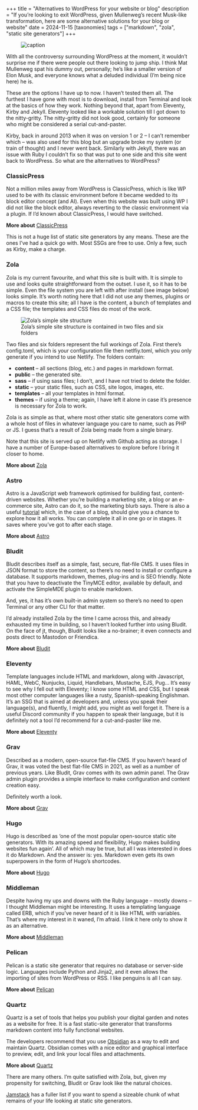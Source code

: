 
+++
title = "Alternatives to WordPress for your website or blog"
description = "If you’re looking to exit WordPress, given Mullenweg’s recent Musk-like transformation, here are some alternative solutions for your blog or website"
date = 2024-11-15
[taxonomies]
tags = ["markdown", "zola", "static site generators"]
+++


<figure>
        <img src="wp-spitting-dummy-bw.png" srcset="wp-spitting-dummy-bw.png 1024w, wp-spitting-dummy-bw.avif 1024w, wp-spitting-dummy-bw.heic 1024w, wp-spitting-dummy-bw.webp 1024w" alt="caption" />
</figure>

With all the controversy surrounding WordPress at the moment, it wouldn’t surprise me if there were people out there looking to jump ship. I think Mat Mullenweg spat his dummy out, personally; he’s like a smaller version of Elon Musk, and everyone knows what a deluded individual (I’m being nice here) he is.

These are the options I have up to now. I haven’t tested them all. The furthest I have gone with most is to download, install from Terminal and look at the basics of how they work. Nothing beyond that, apart from Eleventy, Kirby and Jekyll. Eleventy looked like a workable solution till I got down to the nitty-gritty. The nitty-gritty did not look good, certainly for someone who might be considered a serial cut-and-paster.

Kirby, back in around 2013 when it was on version 1 or 2 – I can’t remember which – was also used for this blog but an upgrade broke my system (or train of thought) and I never went back. Similarly with Jekyll, there was an issue with Ruby I couldn’t fix so that was put to one side and this site went back to WordPress. So what are the alternatives to WordPress? 

### ClassicPress

Not a million miles away from WordPress is ClassicPress, which is like WP used to be with its classic environment before it became wedded to its block editor concept (and AI). Even when this website was built using WP I did not like the block editor, always reverting to the classic environment via a plugin. If I’d known about ClassicPress, I would have switched.

**More about** [ClassicPress](https://www.classicpress.net/get-classicpress/)

This is not a huge list of static site generators by any means. These are the ones I’ve had a quick go with. Most SSGs are free to use. Only a few, such as Kirby, make a charge.

### Zola

Zola is my current favourite, and what this site is built with. It is simple to use and looks quite straightforward from the outset. I use it, so it has to be simple. Even the file system you are left with after install (see image below) looks simple. It’s worth noting here that I did not use any themes, plugins or macros to create this site; all I have is the content, a bunch of templates and a CSS file; the templates and CSS files do most of the work.

<figure>
        <img src="screenshot-zola-1024.png" srcset="screenshot-zola-1024.png 1024w, screenshot-zola-1024.avif 1024w, screenshot-zola-1024.heic 1024w, screenshot-zola-1024.webp 1024w" alt="Zola’s simple site structure" />
        <figcaption>Zola’s simple site structure is contained in two files and six folders</figcaption>
</figure>

Two files and six folders represent the full workings of Zola. First there’s config.toml, which is your configuration file then netlfiy.toml, which you only generate if you intend to use Netlify. The folders contain:

- **content** – all sections (blog, etc.) and pages in markdown format.
- **public** – the generated site.
- **sass** – if using sass files; I don’t, and I have not tried to delete the folder.
- **static** – your static files, such as CSS, site logos, images, etc.
- **templates** – all your templates in html format. 
- **themes** – if using a theme; again, I have left it alone in case it’s presence is necessary for Zola to work.

Zola is as simple as that, where most other static site generators come with a whole host of files in whatever language you care to name, such as PHP or JS. I guess that’s a result of Zola being made from a single binary.

Note that this site is served up on Netlify with Github acting as storage. I have a number of Europe-based alternatives to explore before I bring it closer to home.  

**More about** [Zola](https://getzola.org)

### Astro 

Astro is a JavaScript web framework optimised for building fast, content-driven websites. Whether you’re building a marketing site, a blog or an e-commerce site, Astro can do it, so the marketing blurb says. There is also a useful [tutorial](https://docs.astro.build/en/tutorial/0-introduction/) which, in the case of a blog, should give you a chance to explore how it all works. You can complete it all in one go or in stages. It saves where you’ve got to after each stage.

**More about** [Astro](https://astro.build)

### Bludit

Bludit describes itself as a simple, fast, secure, flat-file CMS. It uses files in JSON format to store the content, so there’s no need to install or configure a database. It supports markdown, themes, plug-ins and is SEO friendly. Note that you have to deactivate the TinyMCE editor, available by default, and activate the SimpleMDE plugin to enable markdown. 

And, yes, it has it’s own built-in admin system so there’s no need to open Terminal or any other CLI for that matter.

I’d already installed Zola by the time I came across this, and already exhausted my time in building, so I haven’t looked further into using Bludit. On the face of jt, though, Bludit looks like a no-brainer; it even connects and posts direct to Mastodon or Friendica.

**More about** [Bludit](https://docs.bludit.com/en/getting-started/installation-guide)

### Eleventy

Template languages include HTML and markdown, along with Javascript, HAML, WebC, Nunjucks, Liquid, Handlebars, Mustache, EJS, Pug… It’s easy to see why I fell out with Eleventy; I know some HTML and CSS, but I speak most other computer languages like a rusty, Spanish-speaking Englishman. It’s an SSG that is aimed at developers and, unless you speak their language(s), and fluently, I might add, you might as well forget it. There is a useful Discord community if you happen to speak their language, but it is definitely not a tool I’d recommend for a cut-and-paster like me.

**More about** [Eleventy](https://www.11ty.dev)

### Grav

Described as a modern, open-source flat-file CMS. If you haven’t heard of Grav, it was voted the best flat-file CMS in 2021, as well as a number of previous years.  Like Bludit, Grav comes with its own admin panel. The Grav admin plugin provides a simple interface to make configuration and content creation easy.

Definitely worth a look.

**More about** [Grav](https://getgrav.org/downloads)

### Hugo

Hugo is described as ‘one of the most popular open-source static site generators. With its amazing speed and flexibility, Hugo makes building websites fun again’. All of which may be true, but all I was interested in does it do Markdown. And the answer is: yes. Markdown even gets its own superpowers in the form of Hugo’s shortcodes.

**More about** [Hugo](https://gohugo.io)

### Middleman

Despite having my ups and downs with the Ruby language – mostly downs – I thought Middleman might be interesting. It uses a templating language called ERB, which if you’ve never heard of it is like HTML with variables. That’s where my interest in it waned, I’m afraid. I link it here only to show it as an alternative.

**More about** [Middleman](https://middlemanapp.com/basics/install/)

### Pelican

Pelican is a static site generator that requires no database or server-side logic. Languages include Python and Jinja2, and it even allows the importing of sites from WordPress or RSS. I like penguins is all I can say.

**More about** [Pelican](https://getpelican.com)

### Quartz

Quartz is a set of tools that helps you publish your digital garden and notes as a website for free. It is a fast static-site generator that transforms markdown content into fully functional websites.

The developers recommend that you use [Obsidian](https://obsidian.md/) as a way to edit and maintain Quartz. Obsidian comes with a nice editor and graphical interface to preview, edit, and link your local files and attachments.

**More about** [Quartz](https://github.com/jackyzha0/quartz)

There are many others. I’m quite satisfied with Zola, but, given my propensity for switching, Bludit or Grav look like the natural choices.

[Jamstack](https://jamstack.org/generators/) has a fuller list if you want to spend a sizeable chunk of what remains of your life looking at static site generators.  